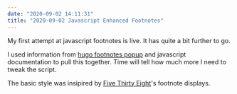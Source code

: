 ```yaml
---
date: "2020-09-02 14:11:31"
title: "2020-09-02 Javascript Enhanced Footnotes"
---
```


My first attempt at javascript footnotes is live. It has quite a bit further to go.

I used information from [hugo footnotes popup](https://www.vojtech.net/posts/hugo-footnotes-popup/) and javascript documentation to pull this together. Time will tell how much more I need to tweak the script.

The basic style was insipired by [Five Thirty Eight](https://fivethirtyeight.com/)'s footnote displays.